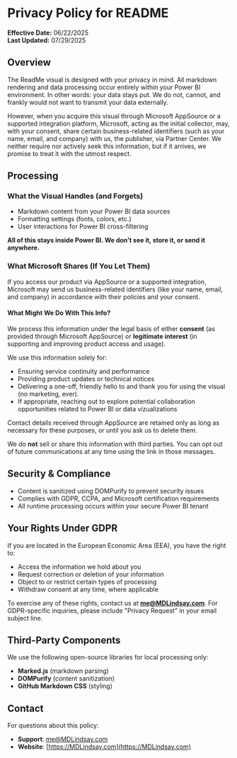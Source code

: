 # Privacy Policy for README

**Effective Date:** 06/22/2025  
**Last Updated:** 07/29/2025

## Overview

The ReadMe visual is designed with your privacy in mind. All markdown rendering and data processing occur entirely within your Power BI environment. In other words: your data stays put. We do not, cannot, and frankly would not want to transmit your data externally.

However, when you acquire this visual through Microsoft AppSource or a supported integration platform, Microsoft, acting as the initial collector, may, with your consent, share certain business-related identifiers (such as your name, email, and company) with us, the publisher, via Partner Center. We neither require nor actively seek this information, but if it arrives, we promise to treat it with the utmost respect.

## Processing

### What the Visual Handles (and Forgets)
- Markdown content from your Power BI data sources
- Formatting settings (fonts, colors, etc.)
- User interactions for Power BI cross-filtering

**All of this stays inside Power BI. We don’t see it, store it, or send it anywhere.**

### What Microsoft Shares (If You Let Them)
If you access our product via AppSource or a supported integration, Microsoft may send us business-related identifiers (like your name, email, and company) in accordance with their policies and your consent.

#### What Might We Do With This Info?
We process this information under the legal basis of either **consent** (as provided through Microsoft AppSource) or **legitimate interest** (in supporting and improving product access and usage).

We use this information solely for:
- Ensuring service continuity and performance
- Providing product updates or technical notices
- Delivering a one-off, friendly hello to and thank you for using the visual (no marketing, ever).
- If appropriate, reaching out to explore potential collaboration opportunities related to Power BI or data vizualizations

Contact details received through AppSource are retained only as long as necessary for these purposes, or until you ask us to delete them.

We do **not** sell or share this information with third parties. You can opt out of future communications at any time using the link in those messages.

## Security & Compliance
* Content is sanitized using DOMPurify to prevent security issues
* Complies with GDPR, CCPA, and Microsoft certification requirements
* All runtime processing occurs within your secure Power BI tenant

## Your Rights Under GDPR

If you are located in the European Economic Area (EEA), you have the right to:
* Access the information we hold about you
* Request correction or deletion of your information
* Object to or restrict certain types of processing
* Withdraw consent at any time, where applicable

To exercise any of these rights, contact us at **[me@MDLindsay.com](mailto:me@MDLindsay.com)**. For GDPR-specific inquiries, please include "Privacy Request" in your email subject line.

## Third-Party Components

We use the following open-source libraries for local processing only:
* **Marked.js** (markdown parsing)
* **DOMPurify** (content sanitization)
* **GitHub Markdown CSS** (styling)

## Contact

For questions about this policy:
* **Support**: [me@MDLindsay.com](mailto:me@MDLindsay.com)
* **Website**: [https://MDLindsay.com](https://MDLindsay.com)
